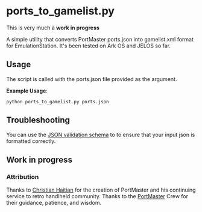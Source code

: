 # ports_to_gamelist.py

This is very much a **work in progress**

A simple utility that converts PortMaster ports.json into gamelist.xml format for EmulationStation. It's been tested on Ark OS and JELOS so far.

## Usage

The script is called with the ports.json file provided as the argument.

**Example Usage**:

```python ports_to_gamelist.py ports.json```

## Troubleshooting

You can use the [JSON validation schema](https://github.com/kloptops/harbourmaster/blob/main/data/ports.schema.json) to to ensure that your input json is formatted correctly.

## Work in progress

### Attribution

Thanks to [Christian Haitian](https://github.com/christianhaitian/) for the creation of PortMaster and his continuing service to retro handlheld community.
Thanks to the [PortMaster](https://github.com/PortsMaster) Crew for their guidance, patience, and wisdom.
